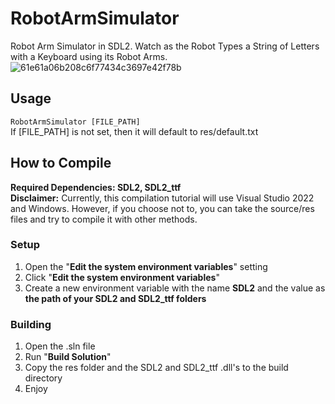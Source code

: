 # RobotArmSimulator
Robot Arm Simulator in SDL2. Watch as the Robot Types a String of Letters with a Keyboard using its Robot Arms. 
![61e61a06b208c6f77434c3697e42f78b](https://github.com/user-attachments/assets/17046770-58ef-4146-8fa0-bf528ec09450)
## Usage

```RobotArmSimulator [FILE_PATH]``` \
If [FILE_PATH] is not set, then it will default to res/default.txt

## How to Compile
**Required Dependencies: SDL2, SDL2_ttf** \
**Disclaimer:** Currently, this compilation tutorial will use Visual Studio 2022 and Windows. However, if you choose not to, you can take the source/res files and try to compile it with other methods.
### Setup
1. Open the "**Edit the system environment variables**" setting
2. Click "**Edit the system environment variables**"
3. Create a new environment variable with the name **SDL2** and the value as **the path of your SDL2 and SDL2_ttf folders**
### Building
1. Open the .sln file
2. Run "**Build Solution**"
3. Copy the res folder and the SDL2 and SDL2_ttf .dll's to the build directory
4. Enjoy
